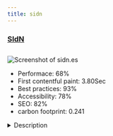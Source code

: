```yaml
---
title: sidn
---
```


<div style="height: 3rem">
  <a href="https://www.sidn.es/"><h3>SIdN</h3></a>
</div>
<img loading="lazy" src="/images/thumbs/sidn.es.jpg" alt="Screenshot of sidn.es" />
<ul>
  <li>Performace: 68%</li>
  <li>
    First contentful paint:
    3.80Sec
  </li>
  <li>Best practices: 93%</li>
  <li>Accessibility: 78%</li>
  <li>SEO: 82%</li>
  <li>carbon footprint: 0.241</li>
</ul>
<details>
  <summary>Description</summary>
  <p>Digital Marketing Agency specialised in SEO, online reputation management, online advertising, web analytics and digital transformation with offices in Madrid, Barcelona, Granada and San Francisco (USA).Web developed with Joomla since its 1.5  version, which has therefore been updated over the years to its different versions of the CMS. Made with a custom design and adapted to the T3 framework.</p>
</details>

